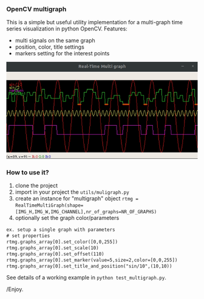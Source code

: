 ### OpenCV multigraph

This is a simple but useful utility implementation for a multi-graph time series visualization in python OpenCV. 
Features:
- multi signals on the same graph
- position, color, title settings
- markers setting for the interest points


<p align="center"> 
  <img src="info/multigraph.gif" alt="" width="600"></a>
</p>

### How to use it?

1. clone the project
2. import in your project the ```utils/muligraph.py```
3. create an instance for "multigraph" object ```rtmg = RealTimeMultiGraph(shape=[IMG_H,IMG_W,IMG_CHANNEL],nr_of_graphs=NR_OF_GRAPHS)```
4. optionally set the graph color/parameters
```
ex. setup a single graph with parameters
# set properties
rtmg.graphs_array[0].set_color([0,0,255])
rtmg.graphs_array[0].set_scale(10)
rtmg.graphs_array[0].set_offset(110)
rtmg.graphs_array[0].set_marker(value=5,size=2,color=[0,0,255])
rtmg.graphs_array[0].set_title_and_position("sin/10",(10,10))

```

See details of a working example in ```python test_multigraph.py```.

/Enjoy.